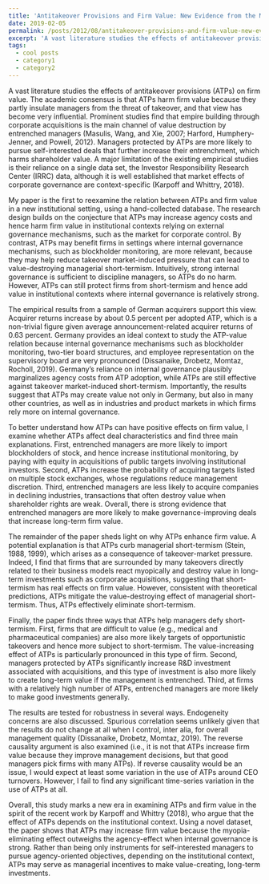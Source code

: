 ```yaml
---
title: 'Antitakeover Provisions and Firm Value: New Evidence from the M&A Market'
date: 2019-02-05
permalink: /posts/2012/08/antitakeover-provisions-and-firm-value-new-evidence-from-the-m-a-market/
excerpt: 'A vast literature studies the effects of antitakeover provisions (ATPs) on firm value. The academic consensus is that ATPs harm firm value because they partly insulate managers from the threat of takeover, and that view has become very influential.'
tags:
  - cool posts
  - category1
  - category2
---
```


A vast literature studies the effects of antitakeover provisions (ATPs) on firm value. The academic consensus is that ATPs harm firm value because they partly insulate managers from the threat of takeover, and that view has become very influential. Prominent studies find that empire building through corporate acquisitions is the main channel of value destruction by entrenched managers (Masulis, Wang, and Xie, 2007; Harford, Humphery-Jenner, and Powell, 2012). Managers protected by ATPs are more likely to pursue self-interested deals that further increase their entrenchment, which harms shareholder value. A major limitation of the existing empirical studies  is their reliance on a single data set, the Investor Responsibility Research Center (IRRC) data, although it is well established that market effects of corporate governance are context-specific (Karpoff and Whittry, 2018).

My paper is the first to reexamine the relation between ATPs and firm value in a new institutional setting, using a hand-collected database. The research design builds on the conjecture that ATPs may increase agency costs and hence harm firm value in institutional contexts relying on external governance mechanisms, such as the market for corporate control. By contrast, ATPs may benefit firms in settings where internal governance mechanisms, such as blockholder monitoring, are more relevant, because they may help reduce takeover market-induced pressure that can lead to value-destroying managerial short-termism. Intuitively, strong internal governance is sufficient to discipline managers, so ATPs do no harm. However, ATPs can still protect firms from short-termism and hence add value in institutional contexts where internal governance is relatively strong.

The empirical results from a sample of German acquirers support this view. Acquirer returns increase by about 0.5 percent per adopted ATP, which is a non-trivial figure given average announcement-related acquirer returns of 0.63 percent. Germany provides an ideal context to study the ATP-value relation because internal governance mechanisms such as blockholder monitoring, two-tier board structures, and employee representation on the supervisory board are very pronounced (Dissanaike, Drobetz, Momtaz, Rocholl, 2019). Germany’s reliance on internal governance plausibly marginalizes agency costs from ATP adoption, while ATPs are still effective against takeover market-induced short-termism. Importantly, the results suggest that ATPs may create value not only in Germany, but also in many other countries, as well as in industries and product markets in which firms rely more on internal governance.

To better understand how ATPs can have positive effects on firm value, I examine whether ATPs affect deal characteristics and find three main explanations. First, entrenched managers are more likely to import blockholders of stock, and hence increase institutional monitoring, by paying with equity in acquisitions of public targets involving institutional investors. Second, ATPs increase the probability of acquiring targets listed on multiple stock exchanges, whose regulations reduce management discretion. Third, entrenched managers are less likely to acquire companies in declining industries, transactions that often destroy value when shareholder rights are weak. Overall, there is strong evidence that entrenched managers are more likely to make governance-improving deals that increase long-term firm value.

The remainder of the paper sheds light on why ATPs enhance firm value. A potential explanation is that ATPs curb managerial short-termism (Stein, 1988, 1999), which arises as a consequence of takeover-market pressure. Indeed, I find that firms that are surrounded by many takeovers directly related to their business models react myopically and destroy value in long-term investments such as corporate acquisitions, suggesting that short-termism has real effects on firm value. However, consistent with theoretical predictions, ATPs mitigate the value-destroying effect of managerial short-termism. Thus, ATPs effectively eliminate short-termism.

Finally, the paper finds three ways that  ATPs help managers defy short-termism. First, firms that are difficult to value (e.g., medical and pharmaceutical companies) are also more likely targets of opportunistic takeovers and hence more subject to short-termism. The value-increasing effect of ATPs is particularly pronounced in this type of firm. Second, managers protected by ATPs significantly increase R&D investment associated with acquisitions, and this type of investment is also more likely to create long-term value if the management is entrenched. Third, at firms with a relatively high number of  ATPs, entrenched managers are more likely to make good investments generally.

The results are tested for robustness in several ways. Endogeneity concerns are also discussed. Spurious correlation seems unlikely given that the results do not change at all when I control, inter alia, for overall management quality (Dissanaike, Drobetz, Momtaz, 2019). The reverse causality argument is also examined (i.e., it is not that ATPs increase firm value because they improve management decisions, but that good managers pick firms with many ATPs). If reverse causality would be an issue, I would expect at least some variation in the use of ATPs around CEO turnovers. However, I fail to find any significant time-series variation in the use of ATPs at all.

Overall, this study marks a new era in examining  ATPs and firm value in the spirit of the recent work by Karpoff and Whittry (2018), who argue that the effect of ATPs depends on the institutional context. Using a novel dataset, the paper shows that ATPs may increase firm value because the myopia-eliminating effect outweighs the agency-effect when internal governance is strong. Rather than being only instruments for self-interested managers to pursue agency-oriented objectives, depending on the institutional context, ATPs may serve as managerial incentives to make value-creating, long-term investments.
